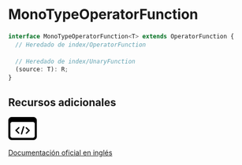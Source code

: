 # MonoTypeOperatorFunction

```typescript
interface MonoTypeOperatorFunction<T> extends OperatorFunction {
  // Heredado de index/OperatorFunction

  // Heredado de index/UnaryFunction
  (source: T): R;
}
```

## Recursos adicionales

<a class="source-icon" target="_blank" href="https://github.com/ReactiveX/rxjs/blob/6.5.5/src/internal/types.ts#L11-L12">
<img src="assets/icons/source-code.png" alt="Source code">
</a>
</div>

<a target="_blank" href="https://rxjs.dev/api/index/interface/MonoTypeOperatorFunction">Documentación oficial en inglés</a>
